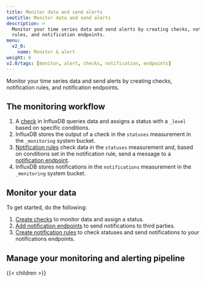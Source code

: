 ```yaml
---
title: Monitor data and send alerts
seotitle: Monitor data and send alerts
description: >
  Monitor your time series data and send alerts by creating checks, notification
  rules, and notification endpoints.
menu:
  v2_0:
    name: Monitor & alert
weight: 6
v2.0/tags: [monitor, alert, checks, notification, endpoints]
---
```


Monitor your time series data and send alerts by creating checks, notification
rules, and notification endpoints.

## The monitoring workflow

1.  A [check](/v2.0/reference/glossary/#check) in InfluxDB queries data and assigns a status with a `_level` based on specific conditions.
2.  InfluxDB stores the output of a check in the `statuses` measurement in the `_monitoring` system bucket.
3.  [Notification rules](/v2.0/reference/glossary/#notification-rule) check data in the `statuses`
    measurement and, based on conditions set in the notification rule, send a message
    to a [notification endpoint](/v2.0/reference/glossary/#notification-endpoint).
4.  InfluxDB stores notifications in the `notifications` measurement in the `_monitoring` system bucket.

## Monitor your data
To get started, do the following:

1.  [Create checks](/v2.0/monitor-alert/checks/create/) to monitor data and assign a status.
2.  [Add notification endpoints](/v2.0/monitor-alert/notification-endpoints/create/)
    to send notifications to third parties.
3.  [Create notification rules](/v2.0/monitor-alert/notification-rules/create) to check
    statuses and send notifications to your notifications endpoints.


## Manage your monitoring and alerting pipeline

{{< children >}}
